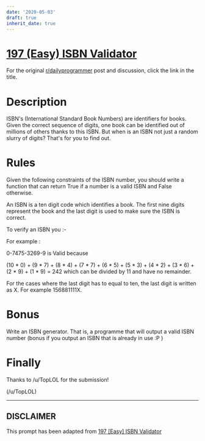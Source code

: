 ```yaml
---
date: '2020-05-03'
draft: true
inherit_date: true
---
```


# [197 (Easy) ISBN Validator](https://www.reddit.com/r/dailyprogrammer/comments/2s7ezp/20150112_challenge_197_easy_isbn_validator/)

For the original [r/dailyprogrammer](https://www.reddit.com/r/dailyprogrammer/) post and discussion, click the link in the title.

# Description
ISBN's (International Standard Book Numbers) are identifiers for books. Given the correct sequence of digits, one book can be identified out of millions of others thanks to this ISBN. But when is an ISBN not just a random slurry of digits? That's for you to find out.

# Rules
Given the following constraints of the ISBN number, you should write a function that can return True if a number is a valid ISBN and False otherwise.

An ISBN is a ten digit code which identifies a book. The first nine digits represent the book and the last digit is used to make sure the ISBN is correct.

To verify an ISBN you :-

For example :

0-7475-3269-9 is Valid because 

(10 * 0) + (9 * 7) + (8 * 4) + (7 * 7) + (6 * 5) + (5 * 3) + (4 * 2) + (3 * 6) + (2 * 9) + (1 * 9) = 242 which can be divided by 11 and have no remainder. 

For the cases where the last digit has to equal to ten, the last digit is written as X. For example 156881111X.

# Bonus
Write an ISBN generator. That is, a programme that will output a valid ISBN number (bonus if you output an ISBN that is already in use :P )

# Finally
Thanks to /u/TopLOL for the submission!

(/u/TopLOL)

----
## **DISCLAIMER**
This prompt has been adapted from [197 [Easy] ISBN Validator](https://www.reddit.com/r/dailyprogrammer/comments/2s7ezp/20150112_challenge_197_easy_isbn_validator/
)

